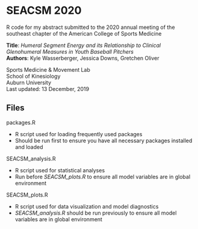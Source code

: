 # SEACSM 2020
R code for my abstract submitted to the 2020 annual meeting of the southeast chapter of the American College of Sports Medicine

**Title**: *Humeral Segment Energy and its Relationship to Clinical Glenohumeral Measures in Youth Baseball Pitchers* <br/>
**Authors**: Kyle Wasserberger, Jessica Downs, Gretchen Oliver

Sports Medicine & Movement Lab <br/> 
School of Kinesiology <br/>
Auburn University <br/>
Last updated: 13 December, 2019 <p/> 

## Files <br/>
packages.R <br/>
- R script used for loading frequently used packages
- Should be run first to ensure you have all necessary packages installed and loaded <p/>

SEACSM_analysis.R
  - R script used for statistical analyses
  - Run before *SEACSM_plots.R* to ensure all model variables are in global environment

SEACSM_plots.R
  - R script used for data visualization and model diagnostics
  - *SEACSM_analysis.R* should be run previously to ensure all model variables are in global environment
